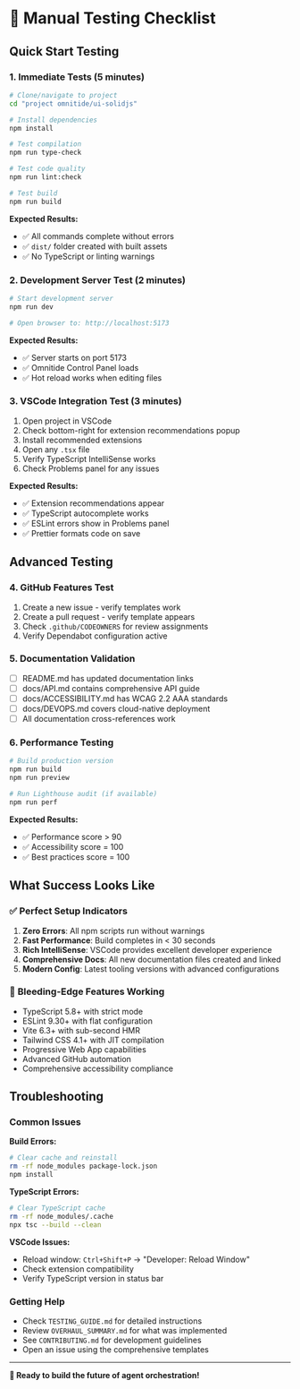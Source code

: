 # 🎯 Manual Testing Checklist

## Quick Start Testing

### 1. **Immediate Tests (5 minutes)**

```bash
# Clone/navigate to project
cd "project omnitide/ui-solidjs"

# Install dependencies  
npm install

# Test compilation
npm run type-check

# Test code quality
npm run lint:check

# Test build
npm run build
```

**Expected Results:**
- ✅ All commands complete without errors
- ✅ `dist/` folder created with built assets
- ✅ No TypeScript or linting warnings

### 2. **Development Server Test (2 minutes)**

```bash
# Start development server
npm run dev

# Open browser to: http://localhost:5173
```

**Expected Results:**
- ✅ Server starts on port 5173
- ✅ Omnitide Control Panel loads
- ✅ Hot reload works when editing files

### 3. **VSCode Integration Test (3 minutes)**

1. Open project in VSCode
2. Check bottom-right for extension recommendations popup
3. Install recommended extensions
4. Open any `.tsx` file
5. Verify TypeScript IntelliSense works
6. Check Problems panel for any issues

**Expected Results:**
- ✅ Extension recommendations appear
- ✅ TypeScript autocomplete works
- ✅ ESLint errors show in Problems panel
- ✅ Prettier formats code on save

## Advanced Testing

### 4. **GitHub Features Test**

1. Create a new issue - verify templates work
2. Create a pull request - verify template appears  
3. Check `.github/CODEOWNERS` for review assignments
4. Verify Dependabot configuration active

### 5. **Documentation Validation**

- [ ] README.md has updated documentation links
- [ ] docs/API.md contains comprehensive API guide
- [ ] docs/ACCESSIBILITY.md has WCAG 2.2 AAA standards
- [ ] docs/DEVOPS.md covers cloud-native deployment
- [ ] All documentation cross-references work

### 6. **Performance Testing**

```bash
# Build production version
npm run build
npm run preview

# Run Lighthouse audit (if available)
npm run perf
```

**Expected Results:**
- ✅ Performance score > 90
- ✅ Accessibility score = 100
- ✅ Best practices score = 100

## What Success Looks Like

### ✅ **Perfect Setup Indicators**

1. **Zero Errors**: All npm scripts run without warnings
2. **Fast Performance**: Build completes in < 30 seconds
3. **Rich IntelliSense**: VSCode provides excellent developer experience
4. **Comprehensive Docs**: All new documentation files created and linked
5. **Modern Config**: Latest tooling versions with advanced configurations

### 🚀 **Bleeding-Edge Features Working**

- TypeScript 5.8+ with strict mode
- ESLint 9.30+ with flat configuration
- Vite 6.3+ with sub-second HMR
- Tailwind CSS 4.1+ with JIT compilation
- Progressive Web App capabilities
- Advanced GitHub automation
- Comprehensive accessibility compliance

## Troubleshooting

### Common Issues

**Build Errors:**
```bash
# Clear cache and reinstall
rm -rf node_modules package-lock.json
npm install
```

**TypeScript Errors:**
```bash
# Clear TypeScript cache
rm -rf node_modules/.cache
npx tsc --build --clean
```

**VSCode Issues:**
- Reload window: `Ctrl+Shift+P` → "Developer: Reload Window"
- Check extension compatibility
- Verify TypeScript version in status bar

### Getting Help

- Check `TESTING_GUIDE.md` for detailed instructions
- Review `OVERHAUL_SUMMARY.md` for what was implemented
- See `CONTRIBUTING.md` for development guidelines
- Open an issue using the comprehensive templates

---

**🎉 Ready to build the future of agent orchestration!**
